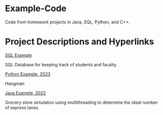 # Example-Code

Code from homework projects in Java, SQL, Python, and C++.

# Project Descriptions and Hyperlinks


[SQL Example](https://github.com/Anna-E-Crafton/Example-Code/blob/main/FinalScriptClean.txt)

  SQL Database for keeping track of students and facalty. 


[Python Example, 2023](https://github.com/Anna-E-Crafton/Example-Code/blob/main/Project6.py)

  Hangman


[Java Example, 2022](https://github.com/Anna-E-Crafton/Example-Code/blob/main/CraftonAnnaSimulation.java)

  Grocery store simulation using multithreading to determine the ideal number of express lanes.














